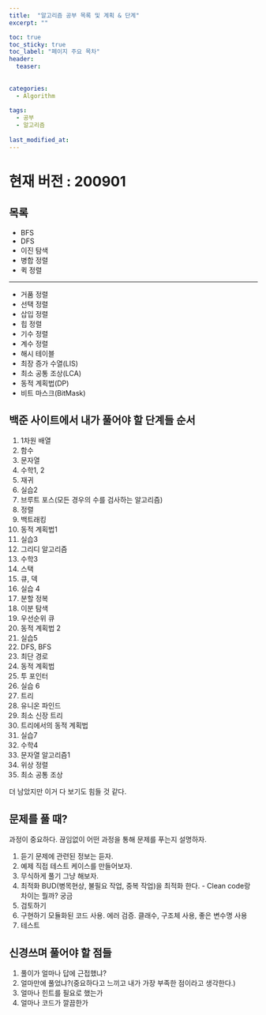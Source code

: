 ```yaml
---
title:  "알고리즘 공부 목록 및 계획 & 단계"
excerpt: ""

toc: true
toc_sticky: true
toc_label: "페이지 주요 목차"
header:
  teaser: 
  
  
categories:
  - Algorithm
  
tags:
  - 공부
  - 알고리즘
  
last_modified_at: 
---
```


# 현재 버전 : 200901


## 목록

- BFS
- DFS
- 이진 탐색
- 병합 정렬
- 퀵 정렬

---------------------

- 거품 정렬
- 선택 정렬
- 삽입 정렬
- 힙 정렬
- 기수 정렬
- 계수 정렬
- 해시 테이블
- 최장 증가 수열(LIS)
- 최소 공통 조상(LCA)
- 동적 계획법(DP)
- 비트 마스크(BitMask)

## 백준 사이트에서 내가 풀어야 할 단계들 순서

1. 1차원 배열
2. 함수
3. 문자열
4. 수학1, 2
5. 재귀
6. 실습2
7. 브루트 포스(모든 경우의 수를 검사하는 알고리즘)
8. 정렬
9. 백트래킹
10. 동적 계획법1
11. 실습3
12. 그리디 알고리즘
13. 수학3
14. 스택
15. 큐, 덱
16. 실습 4
17. 분할 정복
18. 이분 탐색
19. 우선순위 큐
20. 동적 계획법 2
21. 실습5
22. DFS, BFS
23. 최단 경로
24. 동적 계획법
25. 투 포인터
26. 실습 6
27. 트리
28. 유니온 파인드
29. 최소 신장 트리
30. 트리에서의 동적 계획법
31. 실습7
32. 수학4
33. 문자열 알고리즘1
34. 위상 정렬
35. 최소 공통 조상

더 남았지만 이거 다 보기도 힘들 것 같다.

## 문제를 풀 때?

과정이 중요하다. 끊임없이 어떤 과정을 통해 문제를 푸는지 설명하자.

1. 듣기
  문제에 관련된 정보는 듣자.
2. 예제
  직접 테스트 케이스를 만들어보자.
3. 무식하게 풀기
  그냥 해보자.
4. 최적화
  BUD(병목현상, 불필요 작업, 중복 작업)을 최적화 한다. - Clean code랑 차이는 뭘까? 궁금
5. 검토하기
6. 구현하기
  모듈화된 코드 사용. 에러 검증. 클래수, 구조체 사용, 좋은 변수명 사용
7. 테스트

## 신경쓰며 풀어야 할 점들

1. 풀이가 얼마나 답에 근접했냐?
2. 얼마만에 풀었냐?(중요하다고 느끼고 내가 가장 부족한 점이라고 생각한다.)
3. 얼마나 힌트를 필요로 했는가
4. 얼마나 코드가 깔끔한가

